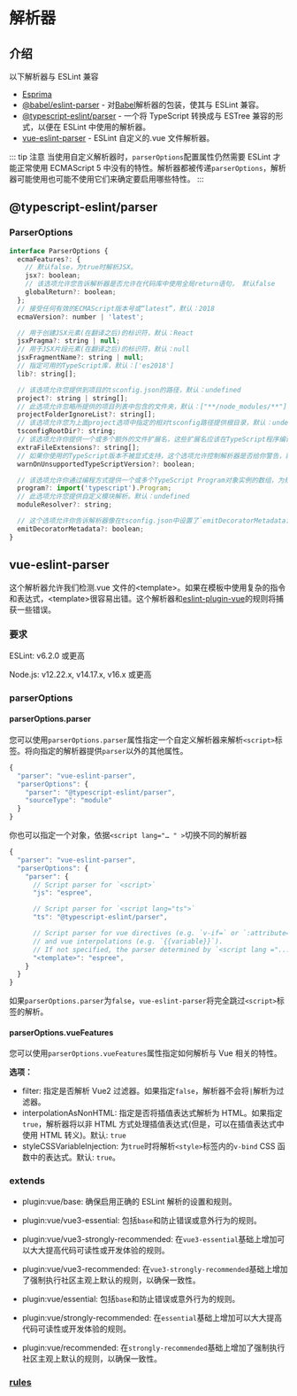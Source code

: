 # 解析器

## 介绍

以下解析器与 ESLint 兼容

- [Esprima](https://www.npmjs.com/package/esprima)
- [@babel/eslint-parser](https://www.npmjs.com/package/@babel/eslint-parser) - 对[Babel](https://babeljs.io/)解析器的包装，使其与 ESLint 兼容。
- [@typescript-eslint/parser](https://www.npmjs.com/package/@typescript-eslint/parser) - 一个将 TypeScript 转换成与 ESTree 兼容的形式，以便在 ESLint 中使用的解析器。
- [vue-eslint-parser](https://www.npmjs.com/package/vue-eslint-parser) - ESLint 自定义的.vue 文件解析器。

::: tip 注意
当使用自定义解析器时，`parserOptions`配置属性仍然需要 ESLint 才能正常使用 ECMAScript 5 中没有的特性。解析器都被传递`parserOptions`，解析器可能使用也可能不使用它们来确定要启用哪些特性。
:::

## @typescript-eslint/parser

### ParserOptions

```js
interface ParserOptions {
  ecmaFeatures?: {
    // 默认false，为true时解析JSX。
    jsx?: boolean;
    // 该选项允许您告诉解析器是否允许在代码库中使用全局return语句， 默认false
    globalReturn?: boolean;
  };
  // 接受任何有效的ECMAScript版本号或“latest”，默认：2018
  ecmaVersion?: number | 'latest';

  // 用于创建JSX元素(在翻译之后)的标识符，默认：React
  jsxPragma?: string | null;
  // 用于JSX片段元素(在翻译之后)的标识符，默认：null
  jsxFragmentName?: string | null;
  // 指定可用的TypeScript库，默认：['es2018']
  lib?: string[];

  // 该选项允许您提供到项目的tsconfig.json的路径，默认：undefined
  project?: string | string[];
  // 此选项允许忽略所提供的项目列表中包含的文件夹，默认：["**/node_modules/**"]
  projectFolderIgnoreList?: string[];
  // 该选项允许您为上面project选项中指定的相对tsconfig路径提供根目录，默认：undefined
  tsconfigRootDir?: string;
  // 该选项允许你提供一个或多个额外的文件扩展名，这些扩展名应该在TypeScript程序编译时考虑。默认：undefined
  extraFileExtensions?: string[];
  // 如果你使用的TypeScript版本不被显式支持，这个选项允许控制解析器是否给你警告，默认：true
  warnOnUnsupportedTypeScriptVersion?: boolean;

  // 该选项允许你通过编程方式提供一个或多个TypeScript Program对象实例的数组，为规则提供类型信息。默认：undefined
  program?: import('typescript').Program;
  // 此选项允许您提供自定义模块解析。默认：undefined
  moduleResolver?: string;

  // 这个选项允许你告诉解析器像在tsconfig.json中设置了`emitDecoratorMetadata: true`一样行动，但没有类型感知检测。默认：undefined
  emitDecoratorMetadata?: boolean;
}
```

## vue-eslint-parser

这个解析器允许我们检测.vue 文件的\<template\>。如果在模板中使用复杂的指令和表达式，\<template\>很容易出错。这个解析器和[eslint-plugin-vue](https://eslint.vuejs.org/)的规则将捕获一些错误。

### 要求

ESLint: v6.2.0 或更高

Node.js: v12.22.x, v14.17.x, v16.x 或更高

### parserOptions

#### parserOptions.parser

您可以使用`parserOptions.parser`属性指定一个自定义解析器来解析`<script>`标签。将向指定的解析器提供`parser`以外的其他属性。

```js
{
  "parser": "vue-eslint-parser",
  "parserOptions": {
    "parser": "@typescript-eslint/parser",
    "sourceType": "module"
  }
}
```

你也可以指定一个对象，依据`<script lang="… " >`切换不同的解析器

```js
{
  "parser": "vue-eslint-parser",
  "parserOptions": {
    "parser": {
      // Script parser for `<script>`
      "js": "espree",

      // Script parser for `<script lang="ts">`
      "ts": "@typescript-eslint/parser",

      // Script parser for vue directives (e.g. `v-if=` or `:attribute=`)
      // and vue interpolations (e.g. `{{variable}}`).
      // If not specified, the parser determined by `<script lang ="...">` is used.
      "<template>": "espree",
    }
  }
}
```

如果`parserOptions.parser`为`false`，`vue-eslint-parser`将完全跳过`<script>`标签的解析。

#### parserOptions.vueFeatures

您可以使用`parserOptions.vueFeatures`属性指定如何解析与 Vue 相关的特性。

**选项：**

- filter: 指定是否解析 Vue2 过滤器。如果指定`false`，解析器不会将`|`解析为过滤器。
- interpolationAsNonHTML: 指定是否将插值表达式解析为 HTML。如果指定`true`，解析器将以非 HTML 方式处理插值表达式(但是，可以在插值表达式中使用 HTML 转义)。默认: `true`
- styleCSSVariableInjection: 为`true`时将解析`<style>`标签内的`v-bind` CSS 函数中的表达式。默认: `true`。

### extends

- plugin:vue/base: 确保启用正确的 ESLint 解析的设置和规则。

- plugin:vue/vue3-essential: 包括`base`和防止错误或意外行为的规则。
- plugin:vue/vue3-strongly-recommended: 在`vue3-essential`基础上增加可以大大提高代码可读性或开发体验的规则。
- plugin:vue/vue3-recommended: 在`vue3-strongly-recommended`基础上增加了强制执行社区主观上默认的规则，以确保一致性。

- plugin:vue/essential: 包括`base`和防止错误或意外行为的规则。
- plugin:vue/strongly-recommended: 在`essential`基础上增加可以大大提高代码可读性或开发体验的规则。
- plugin:vue/recommended: 在`strongly-recommended`基础上增加了强制执行社区主观上默认的规则，以确保一致性。

### [rules](https://eslint.vuejs.org/rules/)
